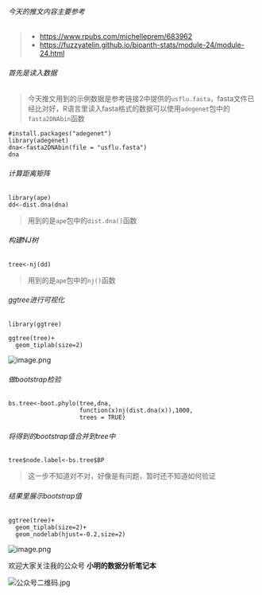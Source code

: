 ###### 今天的推文内容主要参考
> - https://www.rpubs.com/michelleprem/683962
> - https://fuzzyatelin.github.io/bioanth-stats/module-24/module-24.html

###### 首先是读入数据

> 今天推文用到的示例数据是参考链接2中提供的```usflu.fasta```，fasta文件已经比对好，R语言里读入fasta格式的数据可以使用```adegenet```包中的```fasta2DNAbin```函数

```
#install.packages("adegenet")
library(adegenet)
dna<-fasta2DNAbin(file = "usflu.fasta")
dna
```
###### 计算距离矩阵
```
library(ape)
dd<-dist.dna(dna)
```
> 用到的是```ape```包中的```dist.dna()```函数

###### 构建NJ树
```
tree<-nj(dd)
```
> 用到的是```ape```包中的```nj()```函数

###### ggtree进行可视化
```
library(ggtree)

ggtree(tree)+
  geom_tiplab(size=2)
```
![image.png](https://upload-images.jianshu.io/upload_images/6857799-0644e46811f95419.png?imageMogr2/auto-orient/strip%7CimageView2/2/w/1240)

###### 做bootstrap检验
```
bs.tree<-boot.phylo(tree,dna,
                    function(x)nj(dist.dna(x)),1000,
                    trees = TRUE)
```
###### 将得到的bootstrap值合并到tree中
```
tree$node.label<-bs.tree$BP
```
> 这一步不知道对不对，好像是有问题，暂时还不知道如何验证

###### 结果里展示bootstrap值
```
ggtree(tree)+
  geom_tiplab(size=2)+
  geom_nodelab(hjust=-0.2,size=2)
```

![image.png](https://upload-images.jianshu.io/upload_images/6857799-798363d25b3134fd.png?imageMogr2/auto-orient/strip%7CimageView2/2/w/1240)


欢迎大家关注我的公众号
**小明的数据分析笔记本**


![公众号二维码.jpg](https://upload-images.jianshu.io/upload_images/6857799-d5702f9c566bd3c4.jpg?imageMogr2/auto-orient/strip%7CimageView2/2/w/1240)
